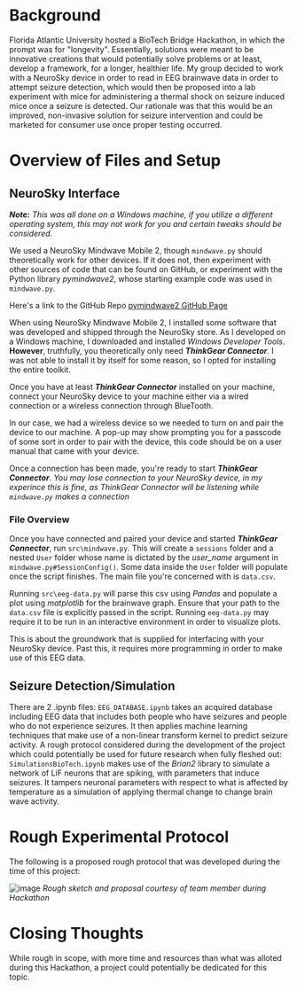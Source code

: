 # Background
Florida Atlantic University hosted a BioTech Bridge Hackathon, in which the prompt was for "longevity". Essentially, solutions were meant to be innovative creations that would potentially solve problems or at least, develop a framework, for a longer, healthier life. My group decided to work with a NeuroSky device in order to read in EEG brainwave data in order to attempt seizure detection, which would then be proposed into a lab experiment with mice for administering a thermal shock on seizure induced mice once a seizure is detected. Our rationale was that this would be an improved, non-invasive solution for seizure intervention and could be marketed for consumer use once proper testing occurred.

# Overview of Files and Setup
## NeuroSky Interface

***Note:*** *This was all done on a Windows machine, if you utilize a different operating system, this may not work for you and certain tweaks should be considered.*

We used a NeuroSky Mindwave Mobile 2, though `mindwave.py` should theoretically work for other devices. If it does not, then experiment with other sources of code that can be found on GitHub, or experiment with the Python library *pymindwave2*, whose starting example code was used in `mindwave.py`.

Here's a link to the GitHub Repo [pymindwave2 GitHub Page](https://github.com/PrinceEGY/pymindwave2)

When using NeuroSky Mindwave Mobile 2, I installed some software that was developed and shipped through the NeuroSky store. As I developed on a Windows machine, I downloaded and installed *Windows Developer Tools*. **However**, truthfully, you theoretically only need ***ThinkGear Connector***. I was not able to install it by itself for some reason, so I opted for installing the entire toolkit.

Once you have at least ***ThinkGear Connector*** installed on your machine, connect your NeuroSky device to your machine either via a wired connection or a wireless connection through BlueTooth. 

In our case, we had a wireless device so we needed to turn on and pair the device to our machine. A pop-up may show prompting you for a passcode of some sort in order to pair with the device, this code should be on a user manual that came with your device. 

Once a connection has been made, you're ready to start ***ThinkGear Connector***. *You may lose connection to your NeuroSky device, in my experince this is fine, as ThinkGear Connector will be listening while `mindwave.py` makes a connection*

### File Overview
Once you have connected and paired your device and started ***ThinkGear Connector***, run `src\mindwave.py`.
This will create a `sessions` folder and a nested `User` folder whose name is dictated by the *user_name* argument in `mindwave.py#SessionConfig()`. Some data inside the `User` folder will populate once the script finishes. The main file you're concerned with is `data.csv`.

Running `src\eeg-data.py` will parse this csv using *Pandas* and populate a plot using *matplotlib* for the brainwave graph. Ensure that your path to the `data.csv` file is explicitly passed in the script. Running `eeg-data.py` may require it to be run in an interactive environment in order to visualize plots.  

This is about the groundwork that is supplied for interfacing with your NeuroSky device. Past this, it requires more programming in order to make use of this EEG data.

## Seizure Detection/Simulation
There are 2 .ipynb files: 
  `EEG_DATABASE.ipynb` takes an acquired database including EEG data that includes both people who have seizures and people who do not experience seizures. It then applies machine learning techniques that make use of a non-linear transform kernel to predict seizure activity. 
  A rough protocol considered during the development of the project which could potentially be used for future research when fully fleshed out:
    `SimulationsBioTech.ipynb` makes use of the *Brian2* library to simulate a network of LiF neurons that are spiking, with parameters that induce seizures. It tampers neuronal parameters with respect to what is affected by temperature as a simulation of applying thermal change to change brain wave activity.

# Rough Experimental Protocol
  The following is a proposed rough protocol that was developed during the time of this project:

![image](https://github.com/user-attachments/assets/5f1e0e2a-fd23-4264-9e2c-76eabc855ef4)
*Rough sketch and proposal courtesy of team member during Hackathon*
# Closing Thoughts
While rough in scope, with more time and resources than what was alloted during this Hackathon, a project could potentially be dedicated for this topic.

